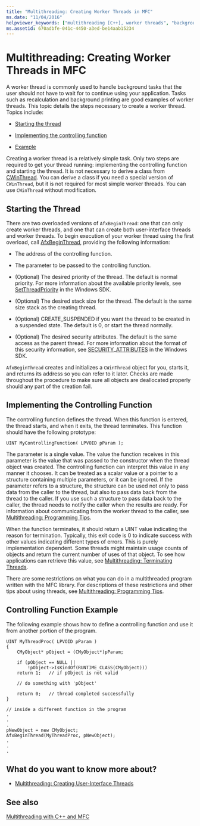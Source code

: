 ```yaml
---
title: "Multithreading: Creating Worker Threads in MFC"
ms.date: "11/04/2016"
helpviewer_keywords: ["multithreading [C++], worker threads", "background tasks [C++]", "threading [C++], worker threads", "worker threads [C++]", "threading [C++], creating threads", "threading [MFC], worker threads", "threading [C++], user input not required"]
ms.assetid: 670adbfe-041c-4450-a3ed-be14aab15234
---
```

# Multithreading: Creating Worker Threads in MFC

A worker thread is commonly used to handle background tasks that the user should not have to wait for to continue using your application. Tasks such as recalculation and background printing are good examples of worker threads. This topic details the steps necessary to create a worker thread. Topics include:

- [Starting the thread](#_core_starting_the_thread)

- [Implementing the controlling function](#_core_implementing_the_controlling_function)

- [Example](#_core_controlling_function_example)

Creating a worker thread is a relatively simple task. Only two steps are required to get your thread running: implementing the controlling function and starting the thread. It is not necessary to derive a class from [CWinThread](../mfc/reference/cwinthread-class.md). You can derive a class if you need a special version of `CWinThread`, but it is not required for most simple worker threads. You can use `CWinThread` without modification.

##  <a name="_core_starting_the_thread"></a> Starting the Thread

There are two overloaded versions of `AfxBeginThread`: one that can only create worker threads, and one that can create both user-interface threads and worker threads. To begin execution of your worker thread using the first overload, call [AfxBeginThread](../mfc/reference/application-information-and-management.md#afxbeginthread), providing the following information:

- The address of the controlling function.

- The parameter to be passed to the controlling function.

- (Optional) The desired priority of the thread. The default is normal priority. For more information about the available priority levels, see [SetThreadPriority](/windows/desktop/api/processthreadsapi/nf-processthreadsapi-setthreadpriority) in the Windows SDK.

- (Optional) The desired stack size for the thread. The default is the same size stack as the creating thread.

- (Optional) CREATE_SUSPENDED if you want the thread to be created in a suspended state. The default is 0, or start the thread normally.

- (Optional) The desired security attributes. The default is the same access as the parent thread. For more information about the format of this security information, see [SECURITY_ATTRIBUTES](https://msdn.microsoft.com/library/windows/desktop/aa379560) in the Windows SDK.

`AfxBeginThread` creates and initializes a `CWinThread` object for you, starts it, and returns its address so you can refer to it later. Checks are made throughout the procedure to make sure all objects are deallocated properly should any part of the creation fail.

##  <a name="_core_implementing_the_controlling_function"></a> Implementing the Controlling Function

The controlling function defines the thread. When this function is entered, the thread starts, and when it exits, the thread terminates. This function should have the following prototype:

```
UINT MyControllingFunction( LPVOID pParam );
```

The parameter is a single value. The value the function receives in this parameter is the value that was passed to the constructor when the thread object was created. The controlling function can interpret this value in any manner it chooses. It can be treated as a scalar value or a pointer to a structure containing multiple parameters, or it can be ignored. If the parameter refers to a structure, the structure can be used not only to pass data from the caller to the thread, but also to pass data back from the thread to the caller. If you use such a structure to pass data back to the caller, the thread needs to notify the caller when the results are ready. For information about communicating from the worker thread to the caller, see [Multithreading: Programming Tips](multithreading-programming-tips.md).

When the function terminates, it should return a UINT value indicating the reason for termination. Typically, this exit code is 0 to indicate success with other values indicating different types of errors. This is purely implementation dependent. Some threads might maintain usage counts of objects and return the current number of uses of that object. To see how applications can retrieve this value, see [Multithreading: Terminating Threads](multithreading-terminating-threads.md).

There are some restrictions on what you can do in a multithreaded program written with the MFC library. For descriptions of these restrictions and other tips about using threads, see [Multithreading: Programming Tips](multithreading-programming-tips.md).

##  <a name="_core_controlling_function_example"></a> Controlling Function Example

The following example shows how to define a controlling function and use it from another portion of the program.

```
UINT MyThreadProc( LPVOID pParam )
{
    CMyObject* pObject = (CMyObject*)pParam;

    if (pObject == NULL ||
        !pObject->IsKindOf(RUNTIME_CLASS(CMyObject)))
    return 1;   // if pObject is not valid

    // do something with 'pObject'

    return 0;   // thread completed successfully
}

// inside a different function in the program
.
.
.
pNewObject = new CMyObject;
AfxBeginThread(MyThreadProc, pNewObject);
.
.
.
```

## What do you want to know more about?

- [Multithreading: Creating User-Interface Threads](multithreading-creating-user-interface-threads.md)

## See also

[Multithreading with C++ and MFC](multithreading-with-cpp-and-mfc.md)

